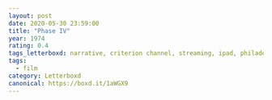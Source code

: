 ```yaml
---
layout: post 
date: 2020-05-30 23:59:00
title: "Phase IV"
year: 1974
rating: 0.4
tags_letterboxd: narrative, criterion channel, streaming, ipad, philadelphia
tags:
  - film
category: Letterboxd
canonical: https://boxd.it/1aWGX9
---
```

